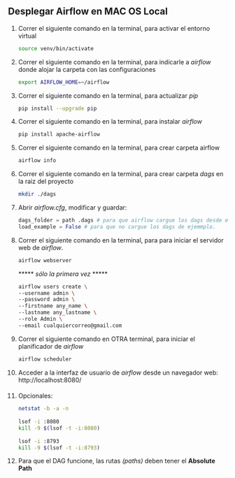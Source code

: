 ## Desplegar Airflow en MAC OS Local

1. Correr el siguiente comando en la terminal, para activar el entorno virtual
	```bash
	source venv/bin/activate
	```

2. Correr el siguiente comando en la terminal, para indicarle a _airflow_ donde alojar la carpeta con las configuraciones
	```bash
	export AIRFLOW_HOME=~/airflow
	```

3. Correr el siguiente comando en la terminal, para actualizar _pip_
	```bash
	pip install --upgrade pip
	```

4. Correr el siguiente comando en la terminal, para instalar _airflow_
	```bash
	pip install apache-airflow
	```

5. Correr el siguiente comando en la terminal, para crear carpeta airflow
	``` bash
	airflow info
 	```

6. Correr el siguiente comando en la terminal, para crear carpeta _dags_ en la raiz del proyecto
	``` bash
	mkdir ./dags
	```

7. Abrir _airflow.cfg_, modificar y guardar:
	```python
	dags_folder = path .dags # para que airflow cargue los dags desde esta ruta
	load_example = False # para que no cargue los dags de ejemmplo.
	```

8. Correr el siguiente comando en la terminal, para para iniciar el servidor web de _airflow_. 
	``` bash
	airflow webserver
	```
    ***** _sólo la primera vez_ *****
	```bash
	airflow users create \
	--username admin \
	--password admin \
	--firstname any_name \
	--lastname any_lastname \
	--role Admin \
	--email cualquiercorreo@gmail.com 
	```

9. Correr el siguiente comando en OTRA terminal, para iniciar el planificador de _airflow_
	```bash
	airflow scheduler
	```

10. Acceder a la interfaz de usuario de _airflow_ desde un navegador web: http://localhost:8080/
####
11. Opcionales:
	```bash
	netstat -b -a -n
	 
	lsof -i :8080
	kill -9 $(lsof -t -i:8080)
		
	lsof -i :8793
	kill -9 $(lsof -t -i:8793)
	```
12. Para que el DAG funcione, las rutas _(paths)_ deben tener el **Absolute Path**
